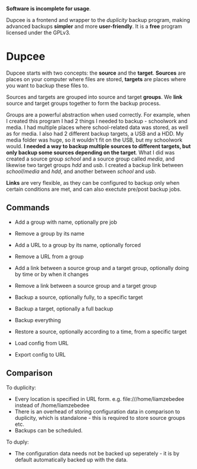 **Software is incomplete for usage**.

Dupcee is a frontend and wrapper to the *duplicity* backup program, making advanced backups **simpler** and more **user-friendly**. It is a **free** program licensed under the GPLv3.

# Dupcee
Dupcee starts with two concepts: the **source** and the **target**. **Sources** are places on your computer where files are stored, **targets** are places where you want to backup these files to. 

Sources and targets are grouped into source and target **groups**. We **link** source and target groups together to form the backup process.

Groups are a powerful abstraction when used correctly. For example, when I created this program I had 2 things I needed to backup - schoolwork and media. I had multiple places where school-related data was stored, as well as for media. I also had 2 different backup targets, a USB and a HDD. My media folder was huge, so it wouldn't fit on the USB, but my schoolwork would. **I needed a way to backup multiple sources to different targets, but only backup some sources depending on the target**. What I did was created a source group *school* and a source group called *media*, and likewise two target groups *hdd* and *usb*. I created a backup link between *school*/*media* and *hdd*, and another between *school* and *usb*.

**Links** are very flexible, as they can be configured to backup only when certain conditions are met, and can also exectute pre/post backup jobs.

## Commands
* Add a group with name, optionally pre job
* Remove a group by its name

* Add a URL to a group by its name, optionally forced
* Remove a URL from a group

* Add a link between a source group and a target group, optionally doing by time or by when it changes
* Remove a link between a source group and a target group

* Backup a source, optionally fully, to a specific target
* Backup a target, optionally a full backup
* Backup everything
* Restore a source, optionally according to a time, from a specific target

* Load config from URL
* Export config to URL

## Comparison
To duplicity:
* Every location is specified in URL form. e.g. file:///home/liamzebedee instead of /home/liamzebedee
* There is an overhead of storing configuration data in comparison to duplicity, which is standalone - this is required to store source groups etc.
* Backups can be scheduled. 

To duply:
* The configuration data needs not be backed up seperately - it is by default automatically backed up with the data. 

